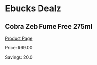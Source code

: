 
# Ebucks Dealz
## Cobra Zeb Fume Free 275ml
[Product Page](https://www.ebucks.com/web/shop/productSelected.do?prodId=600109515&catId=1158500262)

Price: R69.00

Savings: 20.0


	